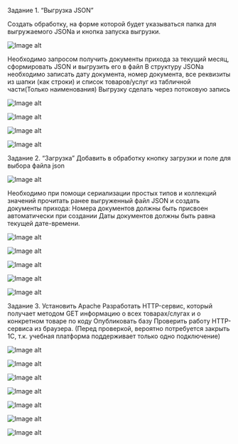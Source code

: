 Задание 1. “Выгрузка JSON”


Создать обработку, на форме которой будет указываться папка для выгружаемого JSONa и кнопка запуска выгрузки. 

![Image alt](https://github.com/AhEhIOhYou/1c/blob/main/lab7/screenshots/1.png)

Необходимо запросом получить документы прихода за текущий месяц, сформировать JSON и выгрузить его в файл
В структуру JSONa необходимо записать дату документа, номер документа, все реквизиты из шапки (как строки) и список товаров/услуг из табличной части(Только наименования)
Выгрузку сделать через потоковую запись

![Image alt](https://github.com/AhEhIOhYou/1c/blob/main/lab7/screenshots/2.png)

![Image alt](https://github.com/AhEhIOhYou/1c/blob/main/lab7/screenshots/3.png)

![Image alt](https://github.com/AhEhIOhYou/1c/blob/main/lab7/screenshots/4.png)

![Image alt](https://github.com/AhEhIOhYou/1c/blob/main/lab7/screenshots/5.png)


Задание 2. “Загрузка”
Добавить в обработку кнопку загрузки и поле для выбора файла json

![Image alt](https://github.com/AhEhIOhYou/1c/blob/main/lab7/screenshots/6.png)

Необходимо при помощи сериализации простых типов и коллекций значений прочитать ранее выгруженный файл JSON и создать документы прихода:
Номера документов должны быть присвоен автоматически при создании
Даты документов должны быть равна текущей дате-времени.

![Image alt](https://github.com/AhEhIOhYou/1c/blob/main/lab7/screenshots/7.png)

![Image alt](https://github.com/AhEhIOhYou/1c/blob/main/lab7/screenshots/8.png)

![Image alt](https://github.com/AhEhIOhYou/1c/blob/main/lab7/screenshots/9.png)

![Image alt](https://github.com/AhEhIOhYou/1c/blob/main/lab7/screenshots/10.png)

![Image alt](https://github.com/AhEhIOhYou/1c/blob/main/lab7/screenshots/11.png)


Задание 3. 
Установить Apache
Разработать HTTP-сервис, который получает методом GET информацию о всех товарах/слугах и о конкретном товаре по коду
Опубликовать базу 
Проверить работу HTTP-сервиса из браузера. (Перед проверкой, вероятно потребуется закрыть 1С, т.к. учебная платформа поддерживает только одно подключение)

![Image alt](https://github.com/AhEhIOhYou/1c/blob/main/lab7/screenshots/12.png)

![Image alt](https://github.com/AhEhIOhYou/1c/blob/main/lab7/screenshots/13.png)

![Image alt](https://github.com/AhEhIOhYou/1c/blob/main/lab7/screenshots/14.png)

![Image alt](https://github.com/AhEhIOhYou/1c/blob/main/lab7/screenshots/15.png)

![Image alt](https://github.com/AhEhIOhYou/1c/blob/main/lab7/screenshots/16.png)

![Image alt](https://github.com/AhEhIOhYou/1c/blob/main/lab7/screenshots/17.png)

![Image alt](https://github.com/AhEhIOhYou/1c/blob/main/lab7/screenshots/18.png)
